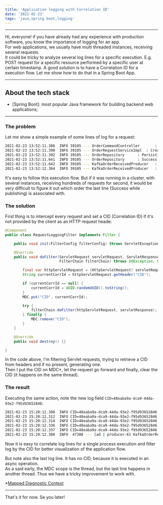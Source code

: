 ```yaml
---
title: 'Application logging with Correlation ID'
date: '2021-02-23'
tags: 'java,spring boot,logging'
---
```


---
Hi, everyone!
if you have already had any experience with production software, you know the importance of logging for an app.  
For web applications, we usually have multi threaded instances, receiving several requests.  
It could be tricky to analyze several log lines for a specific execution. E.g. POST request for a specific resource performed by a specific user at certain timestamp.
A good solution is to have a Correlation ID for a execution flow.
Let me show how to do that in a Spring Boot App.

---

## About the tech stack
- [Spring Boot]: most popular Java framework for building backend web applications;

---

### The problem
Let me show a simple example of some lines of log for a request:
```bash
2021-02-23 13:52:11.386  INFO 39105 --- OrderCommandController       : Receiving HTTP POST with body CreateOrderDTO[customerName=string, products=[ProductDTO[sku=0, name=string, price=0.0]], payment=PaymentDTO[paymentMethod=CREDIT]]
2021-02-23 13:52:11.390  INFO 39105 --- OrderRequestServiceImpl  : Creating order: CreateOrderDTO[customerName=string, products=[ProductDTO[sku=0, name=string, price=0.0]], payment=PaymentDTO[paymentMethod=CREDIT]]
2021-02-23 13:52:11.392  INFO 39105 --- OrderRepository      : Persisting Order(id=8e6dd1ad-8f9e-4002-9f4b-4faceb2a2b5e, customerName=string, products=[Product(sku=0, name=string, price=0.0)], payment=Payment(paymentMethod=CREDIT))
2021-02-23 13:52:11.641  INFO 39105 --- OrderRepository      : Success while persisting
2021-02-23 13:52:11.642  INFO 39105 --- KafkaOrderReceivedProducer   : Publishing event OrderReceivedEventDTO(id=8e6dd1ad-8f9e-4002-9f4b-4faceb2a2b5e, customerName=string, products=[OrderReceivedEventDTO.Product(sku=0, name=string, price=0.0)], payment=OrderReceivedEventDTO.Payment(paymentMethod=CREDIT))
2021-02-23 13:52:12.364  INFO 39105 --- KafkaOrderReceivedProducer   : Success while publishing
```
It's easy to follow this execution flow. But if it was running in a cluster, with several instances, receiving hundreds of requests for second, it would be very difficult to figure it out which order the last line (Success while publishing) is associated with.

### The solution
First thing is to intercept every request and set a CID (Correlation ID) if it's not provided by the client as an HTTP request heade:
```java
@Component
public class RequestLoggingFilter implements Filter {

    public void init(FilterConfig filterConfig) throws ServletException {}

    @Override
    public void doFilter(ServletRequest servletRequest, ServletResponse servletResponse,
                         FilterChain filterChain) throws IOException, ServletException {

        final var httpServletRequest = (HttpServletRequest) servletRequest;
        String currentCorrId = httpServletRequest.getHeader("CID");

        if (currentCorrId == null) {
            currentCorrId = UUID.randomUUID().toString();
        }
        MDC.put("CID", currentCorrId);

        try {
            filterChain.doFilter(httpServletRequest, servletResponse);
        } finally {
            MDC.remove("CID");
        }
    }

    @Override
    public void destroy() {}

}
```

In the code above, I'm filtering Servlet requests, trying to retrieve a CID from headers and if no present, generating one.  
Then I put the CID on MDC*, let the request go forward and finally, clear the CID (it happens on the same thread).

### The result
Executing the same action, note the new log field `CID=48eaba9a-dca9-44da-93e2-f95d93652846`:
```bash
2021-02-23 15:20:12.308  INFO CID=48eaba9a-dca9-44da-93e2-f95d93652846 47388 --- OrderCommandController       : Receiving HTTP POST with body CreateOrderDTO[customerName=string, products=[ProductDTO[sku=0, name=string, price=0.0]], payment=PaymentDTO[paymentMethod=CREDIT]]
2021-02-23 15:20:12.312  INFO CID=48eaba9a-dca9-44da-93e2-f95d93652846 47388 --- OrderRequestServiceImpl  : Creating order: CreateOrderDTO[customerName=string, products=[ProductDTO[sku=0, name=string, price=0.0]], payment=PaymentDTO[paymentMethod=CREDIT]]
2021-02-23 15:20:12.314  INFO CID=48eaba9a-dca9-44da-93e2-f95d93652846 47388 --- OrderRepository      : Persisting Order(id=0f14d935-c7e2-431e-8624-e1f359aa69ea, customerName=string, products=[Product(sku=0, name=string, price=0.0)], payment=Payment(paymentMethod=CREDIT))
2021-02-23 15:20:12.336  INFO CID=48eaba9a-dca9-44da-93e2-f95d93652846 47388 --- OrderRepository      : Success while persisting
2021-02-23 15:20:12.337  INFO CID=48eaba9a-dca9-44da-93e2-f95d93652846 47388 --- KafkaOrderReceivedProducer   : Publishing event OrderReceivedEventDTO(id=0f14d935-c7e2-431e-8624-e1f359aa69ea, customerName=string, products=[OrderReceivedEventDTO.Product(sku=0, name=string, price=0.0)], payment=OrderReceivedEventDTO.Payment(paymentMethod=CREDIT))
2021-02-23 15:20:12.388  INFO  47388 --- [ad | producer-6] KafkaOrderReceivedProducer   : Success while publishing
```
Now it is easy to correlate log lines for a single process execution and filter log by the CID for better visualization of the application flow.  

But note also the last log line. It has no CID, because it is executed in an async operation.  
As a said early, the MDC scope is the thread, but the last line happens in another thread. Thus we have a tricky improvement to work with.

*[Mapped Diagnostic Context](http://logback.qos.ch/manual/mdc.html)

---
That's it for now. Se you later!
